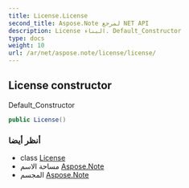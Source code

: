 ```yaml
---
title: License.License
second_title: Aspose.Note لمرجع NET API
description: License البناء. Default_Constructor
type: docs
weight: 10
url: /ar/net/aspose.note/license/license/
---
```

## License constructor

Default_Constructor

```csharp
public License()
```

### أنظر أيضا

* class [License](../)
* مساحة الاسم [Aspose.Note](../../license/)
* المجسم [Aspose.Note](../../../)


